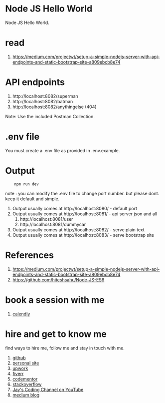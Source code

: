 # Node JS Hello World

Node JS Hello World.

# read

1. https://medium.com/projectwt/setup-a-simple-nodejs-server-with-api-endpoints-and-static-bootstrap-site-a809ebcb8e74

# API endpoints

1. http://localhost:8082/superman
1. http://localhost:8082/batman
1. http://localhost:8082/anythingelse (404)

Note: Use the included Postman Collection.

# .env file

You must create a .env file as provided in .env.example.

# Output

```
    npm run dev
```

note : you can modify the .env file to change port number. but please dont. keep it default and simple.

1. Output usually comes at http://localhost:8080/ - default port
1. Output usually comes at http://localhost:8081/ - api server json and all
    1. http://localhost:8081/user 
    1. http://localhost:8081/dummycar
1. Output usually comes at http://localhost:8082/ - serve plain text
1. Output usually comes at http://localhost:8083/ - serve bootstrap site

# References

1. https://medium.com/projectwt/setup-a-simple-nodejs-server-with-api-endpoints-and-static-bootstrap-site-a809ebcb8e74
1. https://github.com/hiteshsahu/Node-JS-ES6

# book a session with me

1. [calendly](https://calendly.com/jaycodingtutor/30min)

# hire and get to know me

find ways to hire me, follow me and stay in touch with me.

1. [github](https://github.com/Jay-study-nildana)
1. [personal site](https://thechalakas.com)
1. [upwork](https://www.upwork.com/fl/vijayasimhabr)
1. [fiverr](https://www.fiverr.com/jay_codeguy)
1. [codementor](https://www.codementor.io/@vijayasimhabr)
1. [stackoverflow](https://stackoverflow.com/users/5338888/jay)
1. [Jay's Coding Channel on YouTube](https://www.youtube.com/channel/UCJJVulg4J7POMdX0veuacXw/)
1. [medium blog](https://medium.com/@vijayasimhabr)